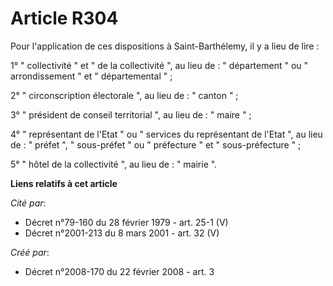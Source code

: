 # Article R304

Pour l'application de ces dispositions à Saint-Barthélemy, il y a lieu de lire : 

1° " collectivité " et " de la collectivité ", au lieu de : " département " ou " arrondissement " et " départemental " ; 

2° " circonscription électorale ", au lieu de : " canton " ; 

3° " président de conseil territorial ", au lieu de : " maire " ; 

4° " représentant de l'Etat " ou " services du représentant de l'Etat ", au lieu de : " préfet ", " sous-préfet " ou "
préfecture " et " sous-préfecture " ; 

5° " hôtel de la collectivité ", au lieu de : " mairie ".

**Liens relatifs à cet article**

_Cité par_:

  - Décret n°79-160 du 28 février 1979 - art. 25-1 (V)
  - Décret n°2001-213 du 8 mars 2001 - art. 32 (V)

_Créé par_:

  - Décret n°2008-170 du 22 février 2008 - art. 3
